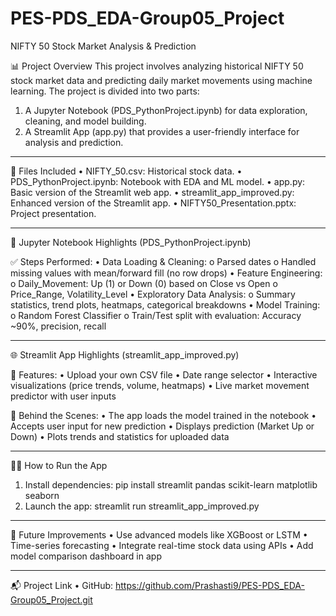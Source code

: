 # PES-PDS_EDA-Group05_Project
NIFTY 50 Stock Market Analysis & Prediction

📊 Project Overview
This project involves analyzing historical NIFTY 50 stock market data and predicting daily market movements using machine learning. The project is divided into two parts:
1.	A Jupyter Notebook (PDS_PythonProject.ipynb) for data exploration, cleaning, and model building.
2.	A Streamlit App (app.py) that provides a user-friendly interface for analysis and prediction.
   
________________________________________
📁 Files Included
•	NIFTY_50.csv: Historical stock data.
•	PDS_PythonProject.ipynb: Notebook with EDA and ML model.
•	app.py: Basic version of the Streamlit web app.
•	streamlit_app_improved.py: Enhanced version of the Streamlit app.
•	NIFTY50_Presentation.pptx: Project presentation.

________________________________________
🧪 Jupyter Notebook Highlights (PDS_PythonProject.ipynb)

✅ Steps Performed:
•	Data Loading & Cleaning:
o	Parsed dates
o	Handled missing values with mean/forward fill (no row drops)
•	Feature Engineering:
o	Daily_Movement: Up (1) or Down (0) based on Close vs Open
o	Price_Range, Volatility_Level
•	Exploratory Data Analysis:
o	Summary statistics, trend plots, heatmaps, categorical breakdowns
•	Model Training:
o	Random Forest Classifier
o	Train/Test split with evaluation: Accuracy ~90%, precision, recall

________________________________________

🌐 Streamlit App Highlights (streamlit_app_improved.py)

🔧 Features:
•	Upload your own CSV file
•	Date range selector
•	Interactive visualizations (price trends, volume, heatmaps)
•	Live market movement predictor with user inputs

🧠 Behind the Scenes:
•	The app loads the model trained in the notebook
•	Accepts user input for new prediction
•	Displays prediction (Market Up or Down)
•	Plots trends and statistics for uploaded data

________________________________________
👨‍💻 How to Run the App
1.	Install dependencies:
pip install streamlit pandas scikit-learn matplotlib seaborn
2.	Launch the app:
streamlit run streamlit_app_improved.py
________________________________________

📌 Future Improvements
•	Use advanced models like XGBoost or LSTM
•	Time-series forecasting
•	Integrate real-time stock data using APIs
•	Add model comparison dashboard in app

________________________________________

📬 Project Link
•	GitHub: https://github.com/Prashasti9/PES-PDS_EDA-Group05_Project.git

